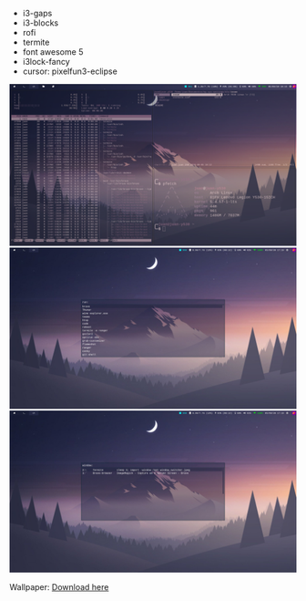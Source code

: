 * i3-gaps
* i3-blocks
* rofi
* termite
* font awesome 5
* i3lock-fancy
* cursor: pixelfun3-eclipse


![img](screenshot.png)
![launcher](app_launcher.jpeg)
![switcher](window_switcher.jpeg)

Wallpaper: [Download here](https://wallpaperaccess.com/download/minimalist-mountain-812556)
